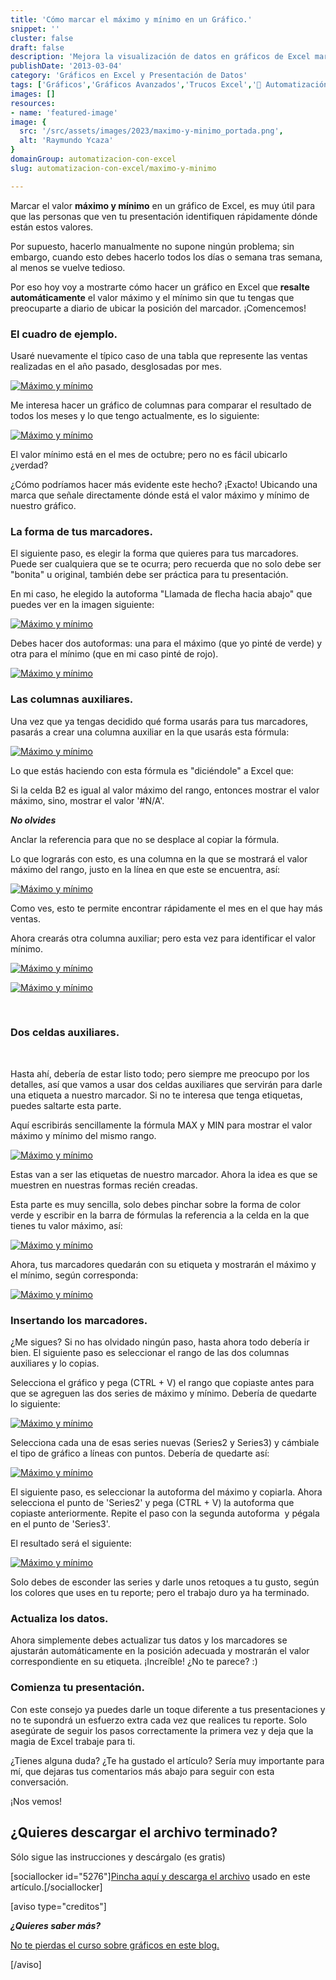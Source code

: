 ```yaml
---
title: 'Cómo marcar el máximo y mínimo en un Gráfico.'
snippet: ''
cluster: false
draft: false 
description: 'Mejora la visualización de datos en gráficos de Excel marcando el máximo y mínimo de forma efectiva.'
publishDate: '2013-03-04'
category: 'Gráficos en Excel y Presentación de Datos'
tags: ['Gráficos','Gráficos Avanzados','Trucos Excel','🤖 Automatización con Excel']
images: []
resources: 
- name: 'featured-image'
image: {
  src: '/src/assets/images/2023/maximo-y-minimo_portada.png',
  alt: 'Raymundo Ycaza'
}
domainGroup: automatizacion-con-excel
slug: automatizacion-con-excel/maximo-y-minimo

---
```


Marcar el valor **máximo y mínimo** en un gráfico de Excel, es muy útil para que las personas que ven tu presentación identifiquen rápidamente dónde están estos valores.

Por supuesto, hacerlo manualmente no supone ningún problema; sin embargo, cuando esto debes hacerlo todos los días o semana tras semana, al menos se vuelve tedioso.

Por eso hoy voy a mostrarte cómo hacer un gráfico en Excel que **resalte automáticamente** el valor máximo y el mínimo sin que tu tengas que preocuparte a diario de ubicar la posición del marcador. ¡Comencemos!

### El cuadro de ejemplo.

Usaré nuevamente el típico caso de una tabla que represente las ventas realizadas en el año pasado, desglosadas por mes.

[![Máximo y mínimo](images/maximo-y-minimo-000333.png)](http://raymundoycaza.com/wp-content/uploads/maximo-y-minimo-000333.png)

Me interesa hacer un gráfico de columnas para comparar el resultado de todos los meses y lo que tengo actualmente, es lo siguiente:

[![Máximo y mínimo](images/maximo-y-minimo-000334-600x372.png)](http://raymundoycaza.com/wp-content/uploads/maximo-y-minimo-000334.png)

El valor mínimo está en el mes de octubre; pero no es fácil ubicarlo ¿verdad?

¿Cómo podríamos hacer más evidente este hecho? ¡Exacto! Ubicando una marca que señale directamente dónde está el valor máximo y mínimo de nuestro gráfico.

### La forma de tus marcadores.

El siguiente paso, es elegir la forma que quieres para tus marcadores. Puede ser cualquiera que se te ocurra; pero recuerda que no solo debe ser "bonita" u original, también debe ser práctica para tu presentación.

En mi caso, he elegido la autoforma "Llamada de flecha hacia abajo" que puedes ver en la imagen siguiente:

[![Máximo y mínimo](images/maximo-y-minimo-000336.png)](http://raymundoycaza.com/wp-content/uploads/maximo-y-minimo-000336.png)

Debes hacer dos autoformas: una para el máximo (que yo pinté de verde) y otra para el mínimo (que en mi caso pinté de rojo).

[![Máximo y mínimo](images/maximo-y-minimo-000335.png)](http://raymundoycaza.com/wp-content/uploads/maximo-y-minimo-000335.png)

### Las columnas auxiliares.

Una vez que ya tengas decidido qué forma usarás para tus marcadores, pasarás a crear una columna auxiliar en la que usarás esta fórmula:

[![Máximo y mínimo](images/maximo-y-minimo-000337.png)](http://raymundoycaza.com/wp-content/uploads/maximo-y-minimo-000337.png)

Lo que estás haciendo con esta fórmula es "diciéndole" a Excel que:

Si la celda B2 es igual al valor máximo del rango, entonces mostrar el valor máximo, sino, mostrar el valor '#N/A'.

_**No olvides**_

Anclar la referencia para que no se desplace al copiar la fórmula.

Lo que lograrás con esto, es una columna en la que se mostrará el valor máximo del rango, justo en la línea en que este se encuentra, así:

[![Máximo y mínimo](images/maximo-y-minimo-000338.png)](http://raymundoycaza.com/wp-content/uploads/maximo-y-minimo-000338.png)

Como ves, esto te permite encontrar rápidamente el mes en el que hay más ventas.

Ahora crearás otra columna auxiliar; pero esta vez para identificar el valor mínimo.

[![Máximo y mínimo](images/maximo-y-minimo-000340.png)](http://raymundoycaza.com/wp-content/uploads/maximo-y-minimo-000340.png)

[![Máximo y mínimo](images/maximo-y-minimo-000339-600x460.png)](http://raymundoycaza.com/wp-content/uploads/maximo-y-minimo-000339.png)

 

### Dos celdas auxiliares.

 

Hasta ahí, debería de estar listo todo; pero siempre me preocupo por los detalles, así que vamos a usar dos celdas auxiliares que servirán para darle una etiqueta a nuestro marcador. Si no te interesa que tenga etiquetas, puedes saltarte esta parte.

Aquí escribirás sencillamente la fórmula MAX y MIN para mostrar el valor máximo y mínimo del mismo rango.

[![Máximo y mínimo](images/maximo-y-minimo-000341.png)](http://raymundoycaza.com/wp-content/uploads/maximo-y-minimo-000341.png)

Estas van a ser las etiquetas de nuestro marcador. Ahora la idea es que se muestren en nuestras formas recién creadas.

Esta parte es muy sencilla, solo debes pinchar sobre la forma de color verde y escribir en la barra de fórmulas la referencia a la celda en la que tienes tu valor máximo, así:

[![Máximo y mínimo](images/maximo-y-minimo-000342-600x296.png)](http://raymundoycaza.com/wp-content/uploads/maximo-y-minimo-000342.png)

Ahora, tus marcadores quedarán con su etiqueta y mostrarán el máximo y el mínimo, según corresponda:

[![Máximo y mínimo](images/maximo-y-minimo-000343.png)](http://raymundoycaza.com/wp-content/uploads/maximo-y-minimo-000343.png)

### Insertando los marcadores.

¿Me sigues? Si no has olvidado ningún paso, hasta ahora todo debería ir bien. El siguiente paso es seleccionar el rango de las dos columnas auxiliares y lo copias.

Selecciona el gráfico y pega (CTRL + V) el rango que copiaste antes para que se agreguen las dos series de máximo y mínimo. Debería de quedarte lo siguiente:

[![Máximo y mínimo](images/maximo-y-minimo-000344-600x367.png)](http://raymundoycaza.com/wp-content/uploads/maximo-y-minimo-000344.png)

Selecciona cada una de esas series nuevas (Series2 y Series3) y cámbiale el tipo de gráfico a líneas con puntos. Debería de quedarte así:

[![Máximo y mínimo](images/maximo-y-minimo-000345-600x367.png)](http://raymundoycaza.com/wp-content/uploads/maximo-y-minimo-000345.png)

El siguiente paso, es seleccionar la autoforma del máximo y copiarla. Ahora selecciona el punto de 'Series2' y pega (CTRL + V) la autoforma que copiaste anteriormente. Repite el paso con la segunda autoforma  y pégala en el punto de 'Series3'.

El resultado será el siguiente:

[![Máximo y mínimo](images/maximo-y-minimo-000347-600x378.png)](http://raymundoycaza.com/wp-content/uploads/maximo-y-minimo-000347.png)

Solo debes de esconder las series y darle unos retoques a tu gusto, según los colores que uses en tu reporte; pero el trabajo duro ya ha terminado.

### Actualiza los datos.

Ahora simplemente debes actualizar tus datos y los marcadores se ajustarán automáticamente en la posición adecuada y mostrarán el valor correspondiente en su etiqueta. ¡Increíble! ¿No te parece? :)

### Comienza tu presentación.

Con este consejo ya puedes darle un toque diferente a tus presentaciones y no te supondrá un esfuerzo extra cada vez que realices tu reporte. Solo asegúrate de seguir los pasos correctamente la primera vez y deja que la magia de Excel trabaje para ti.

¿Tienes alguna duda? ¿Te ha gustado el artículo? Sería muy importante para mí, que dejaras tus comentarios más abajo para seguir con esta conversación.

¡Nos vemos!

## ¿Quieres descargar el archivo terminado?

Sólo sigue las instrucciones y descárgalo (es gratis)

\[sociallocker id="5276"\][Pincha aquí y descarga el archivo](http://raymundoycaza.com/wp-content/uploads/maximo-y-minimo-en-graficos.xlsx "Descarga el archivo terminado") usado en este artículo.\[/sociallocker\]

\[aviso type="creditos"\]

_**¿Quieres saber más?**_

[No te pierdas el curso sobre gráficos en este blog.](http://raymundoycaza.com/aprende-a-crear-graficos-en-excel/)

\[/aviso\]
